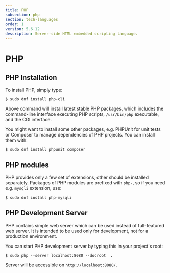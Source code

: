 ```yaml
---
title: PHP
subsection: php
section: tech-languages
order: 1
version: 5.6.12
description: Server-side HTML embedded scripting language.
---
```


# PHP

## PHP Installation

To install PHP, simply type:

```
$ sudo dnf install php-cli
```

Above command will install latest stable PHP packages, which includes the command-line interface executing PHP scripts, `/usr/bin/php` executable, and the CGI interface.

You might want to install some other packages, e.g. PHPUnit for unit tests or Composer to manage dependencies of PHP projects. You can install them with:

```
$ sudo dnf install phpunit composer
```

## PHP modules

PHP provides only a few set of extensions, other should be installed separately. Packages of PHP modules are prefixed with `php-`, so if you need e.g. `mysqli` extension, use:

```
$ sudo dnf install php-mysqli
```

## PHP Development Server

PHP contains simple web server which can be used instead of full-featured web server. It is intended to be used only for development, not for a production environment.

You can start PHP development server by typing this in your project's root:

```
$ sudo php --server localhost:8080 --docroot  .
```
Server will be accessible on `http://localhost:8080/`.
